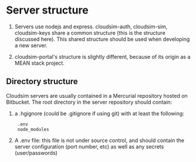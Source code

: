# Server structure

1. Servers use nodejs and express. cloudsim-auth, cloudsim-sim, cloudsim-keys share a common structure (this is the structure discussed here). This shared structure should be used when developing a new server.

1. cloudsim-portal's structure is slightly different, because of its origin as a MEAN stack project.

## Directory structure

Cloudsim servers are usually contained in a Mercurial repository hosted on Bitbucket.
The root directory in the server repository should contain:

1. a .hgignore (could be .gitignore if using git) with at least the following:

        .env
        node_modules

1. A .env file: this file is not under source control, and should contain the server configuration (port number, etc) as well as any secrets (user/passwords)


